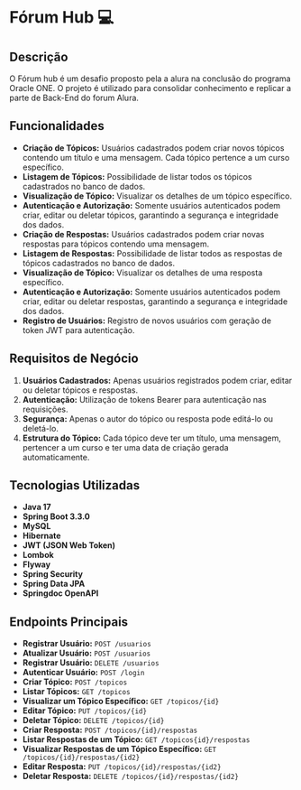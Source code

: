 # Fórum Hub 💻

## Descrição

O Fórum hub é um desafio proposto pela a alura na conclusão do programa Oracle ONE. O projeto é utilizado para consolidar conhecimento e replicar a parte de Back-End do forum Alura.

## Funcionalidades

- **Criação de Tópicos:** Usuários cadastrados podem criar novos tópicos contendo um título e uma mensagem. Cada tópico pertence a um curso específico.
- **Listagem de Tópicos:** Possibilidade de listar todos os tópicos cadastrados no banco de dados.
- **Visualização de Tópico:** Visualizar os detalhes de um tópico específico.
- **Autenticação e Autorização:** Somente usuários autenticados podem criar, editar ou deletar tópicos, garantindo a segurança e integridade dos dados.
- **Criação de Respostas:** Usuários cadastrados podem criar novas respostas para tópicos contendo uma mensagem.
- **Listagem de Respostas:** Possibilidade de listar todos as respostas de tópicos cadastrados no banco de dados.
- **Visualização de Tópico:** Visualizar os detalhes de uma resposta específico.
- **Autenticação e Autorização:** Somente usuários autenticados podem criar, editar ou deletar respostas, garantindo a segurança e integridade dos dados.
- **Registro de Usuários:** Registro de novos usuários com geração de token JWT para autenticação.

## Requisitos de Negócio

1. **Usuários Cadastrados:** Apenas usuários registrados podem criar, editar ou deletar tópicos e respostas.
2. **Autenticação:** Utilização de tokens Bearer para autenticação nas requisições.
3. **Segurança:** Apenas o autor do tópico ou resposta pode editá-lo ou deletá-lo.
4. **Estrutura do Tópico:** Cada tópico deve ter um título, uma mensagem, pertencer a um curso e ter uma data de criação gerada automaticamente.

## Tecnologias Utilizadas

- **Java 17**
- **Spring Boot 3.3.0**
- **MySQL**
- **Hibernate**
- **JWT (JSON Web Token)**
- **Lombok**
- **Flyway**
- **Spring Security**
- **Spring Data JPA**
- **Springdoc OpenAPI**

## Endpoints Principais

- **Registrar Usuário:** `POST /usuarios`
- **Atualizar Usuário:** `POST /usuarios`
- **Registrar Usuário:** `DELETE /usuarios`
- **Autenticar Usuário:** `POST /login`
- **Criar Tópico:** `POST /topicos`
- **Listar Tópicos:** `GET /topicos`
- **Visualizar um Tópico Específico:** `GET /topicos/{id}`
- **Editar Tópico:** `PUT /topicos/{id}`
- **Deletar Tópico:** `DELETE /topicos/{id}`
- **Criar Resposta:** `POST /topicos/{id}/respostas`
- **Listar Respostas de um Tópico:** `GET /topicos{id}/respostas`
- **Visualizar Respostas de um Tópico Específico:** `GET /topicos/{id}/respostas/{id2}`
- **Editar Resposta:** `PUT /topicos/{id}/respostas/{id2}`
- **Deletar Resposta:** `DELETE /topicos/{id}/respostas/{id2}`
